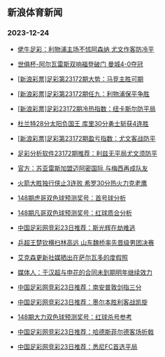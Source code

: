 ## 新浪体育新闻 
### 2023-12-24

+ [佬牛足彩：利物浦主场不怵阿森纳 尤文作客防冷平](https://sports.sina.com.cn/l/2023-12-23/doc-imzyyray5754513.shtml)

+ [世俱杯-阿尔瓦雷斯双响福登破门 曼城4-0夺冠](https://sports.sina.com.cn/g/pl/2023-12-23/doc-imzyyepe5963090.shtml)

+ [[新浪彩票]足彩第23172期大势：马竞主胜可期](https://sports.sina.com.cn/l/2023-12-23/doc-imzyxiip3646940.shtml)

+ [[新浪彩票]足彩第23172期任九：利物浦保平争胜](https://sports.sina.com.cn/l/2023-12-23/doc-imzyxiit6198606.shtml)

+ [[新浪彩票]足彩23172期冷热指数：纽卡斯尔防平局](https://sports.sina.com.cn/l/2023-12-23/doc-imzyxyfm5853604.shtml)

+ [杜兰特28分太阳负国王 库里30分勇士斩获4连胜](https://sports.sina.com.cn/basketball/nba/2023-12-23/doc-imzyyrcc5519237.shtml)

+ [[新浪彩票]足彩第23172期盈亏指数：尤文客战防平](https://sports.sina.com.cn/l/2023-12-23/doc-imzyxiip3647515.shtml)

+ [足彩分析软件23172期推荐：利兹无平局尤文须防平](https://sports.sina.com.cn/l/2023-12-23/doc-imzyyepi5723042.shtml)

+ [官方：苏亚雷斯加盟迈阿密国际 与梅西再成队友](https://sports.sina.com.cn/global/others/2023-12-23/doc-imzyyepe5966081.shtml)

+ [火箭大胜独行侠止3连败 希罗30分热火力克老鹰](https://sports.sina.com.cn/basketball/nba/2023-12-23/doc-imzyykuz3080112.shtml)

+ [148期虎哥双色球预测奖号：首号球分析](https://sports.sina.com.cn/l/2023-12-23/doc-imzywnea3586990.shtml)

+ [148期凡哥双色球预测奖号：红球质合分析](https://sports.sina.com.cn/l/2023-12-23/doc-imzywncy6810297.shtml)

+ [中国足彩网竞彩23日推荐：斯光辉在劫难逃](https://sports.sina.com.cn/l/2023-12-23/doc-imzyxiis3196086.shtml)

+ [乒超王楚钦横扫林高远 山东魏桥率先晋级男团决赛](https://sports.sina.com.cn/others/pingpang/2023-12-23/doc-imzyyzst2754299.shtml)

+ [艾克森更新社媒晒出在萨尔瓦多的度假照](https://sports.sina.com.cn/china/j/2023-12-23/doc-imzyyzsu5536353.shtml)

+ [媒体人：于汉超与申花的合同未到期明年继续效力](https://sports.sina.com.cn/china/j/2023-12-23/doc-imzyyzst2740554.shtml)

+ [中国足彩网竞彩23日推荐：南安普敦剑指三分](https://sports.sina.com.cn/l/2023-12-23/doc-imzyxiip3649520.shtml)

+ [中国足彩网竞彩23日推荐：墨尔本胜利客战凯旋](https://sports.sina.com.cn/l/2023-12-23/doc-imzyxiip3647888.shtml)

+ [148期大力双色球预测奖号：红球杀号参考](https://sports.sina.com.cn/l/2023-12-23/doc-imzywnea3586301.shtml)

+ [中国足彩网竞彩23日推荐：哈德斯菲尔德客场折戟](https://sports.sina.com.cn/l/2023-12-23/doc-imzyxiip3649278.shtml)

+ [中国足彩网竞彩23日推荐：悉尼FC首选平局](https://sports.sina.com.cn/l/2023-12-23/doc-imzyxiis3195790.shtml)

